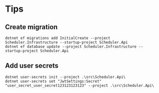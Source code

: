 # Tips

## Create migration

```
dotnet ef migrations add InitialCreate --project Scheduler.Infrastructure --startup-project Scheduler.Api
dotnet ef database update --project Scheduler.Infrastructure --startup-project Scheduler.Api
```

## Add user secrets

```
dotnet user-secrets init --project .\src\Scheduler.Api\
dotnet user-secrets set "JwtSettings:Secret" "user_secret_user_secret123123123123" --project .\src\Scheduler.Api\
```